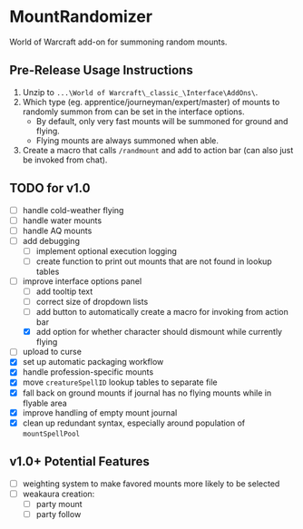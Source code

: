 # MountRandomizer
World of Warcraft add-on for summoning random mounts.

## Pre-Release Usage Instructions
1.  Unzip to `...\World of Warcraft\_classic_\Interface\AddOns\`.
1.  Which type (eg. apprentice/journeyman/expert/master) of mounts to randomly summon from can be
    set in the interface options.
    -   By default, only very fast mounts will be summoned for ground and flying.
    -   Flying mounts are always summoned when able.
1.  Create a macro that calls `/randmount` and add to action bar (can also just be invoked from
    chat).

## TODO for v1.0

- [ ] handle cold-weather flying
- [ ] handle water mounts
- [ ] handle AQ mounts
- [ ] add debugging
    - [ ] implement optional execution logging
    - [ ] create function to print out mounts that are not found in lookup tables
- [ ] improve interface options panel
    - [ ] add tooltip text
    - [ ] correct size of dropdown lists
    - [ ] add button to automatically create a macro for invoking from action bar
    - [x] add option for whether character should dismount while currently flying
- [ ] upload to curse
- [x] set up automatic packaging workflow
- [x] handle profession-specific mounts
- [x] move `creatureSpellID` lookup tables to separate file
- [x] fall back on ground mounts if journal has no flying mounts while in flyable area
- [x] improve handling of empty mount journal
- [x] clean up redundant syntax, especially around population of `mountSpellPool`

## v1.0+ Potential Features

- [ ] weighting system to make favored mounts more likely to be selected
- [ ] weakaura creation:
    - [ ] party mount
    - [ ] party follow
